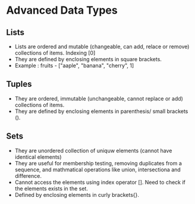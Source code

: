 # Advanced Data Types

## Lists 
- Lists are ordered and mutable (changeable, can add, relace or remove) collections of items. Indexing [0]
- They are defined by enclosing elements in square brackets. 
- Example : fruits - ["aaple", "banana", "cherry", 1]

## Tuples
- They are ordered, immutable (unchangeable,  cannot replace or add) collections of items.
- They are defined by enclosing elements in parenthesis/ small brackets ().

## Sets
- They are unordered collection of uniquw elements (cannot have identical elements) 
- They are useful for membership testing, removing duplicates from a sequence, and mathmatical operations like union, intersectiona and difference.
- Cannot access the elements using index operator []. Need to check if the elements exists in the set. 
- Defined by enclosing elements in curly brackets{}. 
